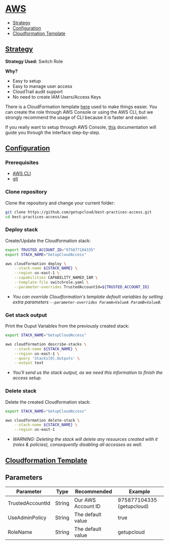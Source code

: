 # [AWS](#aws)

- [Strategy](README.md#strategy)
- [Configuration](README.md#configuration)
- [Cloudformation Template](README.md#cloudformation-template)


## [Strategy](#strategy)

**Strategy Used:** Switch Role

**Why?**

- Easy to setup
- Easy to manage user access
- CloudTrail audit support
- No need to create IAM Users/Access Keys

There is a CloudFormation template [here](switchrole.yaml) used to make things easier.
You can create the role through AWS Console or using the AWS CLI, but we strongly recommend the usage of CLI because it is faster and easier. 

If you really want to setup through AWS Console, [this](https://docs.aws.amazon.com/AWSCloudFormation/latest/UserGuide/cfn-console-create-stack.html) documentation will guide you through the interface step-by-step.

## [Configuration](#configuration)

### Prerequisites

- [AWS CLI](https://docs.aws.amazon.com/cli/latest/userguide/cli-chap-install.html)
- [git](https://git-scm.com/book/en/v2/Getting-Started-Installing-Git)

### Clone repository

Clone the repository and change your current folder:

```sh
git clone https://github.com/getupcloud/best-practices-access.git
cd best-practices-access/aws
```

### Deploy stack

Create/Update the Cloudformation stack:

```sh
export TRUSTED_ACCOUNT_ID="975877104335"
export STACK_NAME="GetupCloudAccess"

aws cloudformation deploy \
    --stack-name ${STACK_NAME} \
    --region us-east-1 \
    --capabilities CAPABILITY_NAMED_IAM \
    --template-file switchrole.yaml \
    --parameter-overrides TrustedAccountId=${TRUSTED_ACCOUNT_ID}
```

- *You can override Cloudformation's template default variables by setting extra parameters ```--parameter-overrides ParamA=ValueA ParamB=ValueB```.*

### Get stack output

Print the Ouput Variables from the previously created stack:

```sh
export STACK_NAME="GetupCloudAccess"

aws cloudformation describe-stacks \
    --stack-name ${STACK_NAME} \
    --region us-east-1 \
    --query 'Stacks[0].Outputs' \
    --output text
```

- *You'll send us the stack output, as we need this information to finish the access setup.*

### Delete stack

Delete the created Cloudformation stack:

```sh
export STACK_NAME="GetupCloudAccess"

aws cloudformation delete-stack \
    --stack-name ${STACK_NAME} \
    --region us-east-1
```

- *WARNING: Deleting the stack will delete any resources created with it (roles & policies), consequently disabling all accesses as well.*

## [Cloudformation Template](#cloudformation-template)

## Parameters

| Parameter            | Type         | Recommended                | Example                   |
|----------------------|--------------|----------------------------|---------------------------|
| TrustedAccountId     | String       | Our AWS Account ID         | 975877104335 (getupcloud) |
| UseAdminPolicy       | String       | The default value          | true                      |
| RoleName             | String       | The default value          | getupcloud                |
